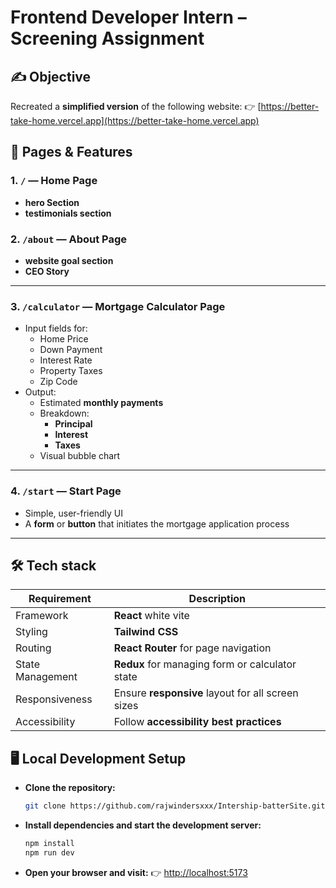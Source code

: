 # Frontend Developer Intern – Screening Assignment

## ✍️ Objective

Recreated a **simplified version** of the following website:
👉 [https://better-take-home.vercel.app](https://better-take-home.vercel.app)

## 📄 Pages & Features

### 1. `/` — Home Page

- **hero Section**
- **testimonials section**

### 2. `/about` — About Page

- **website goal section**
- **CEO Story**

---

### 3. `/calculator` — Mortgage Calculator Page

- Input fields for:
  - Home Price
  - Down Payment
  - Interest Rate
  - Property Taxes
  - Zip Code
- Output:
  - Estimated **monthly payments**
  - Breakdown:
    - **Principal**
    - **Interest**
    - **Taxes**
  - Visual bubble chart

---

### 4. `/start` — Start Page

- Simple, user-friendly UI
- A **form** or **button** that initiates the mortgage application process

---

## 🛠 Tech stack

| Requirement      | Description                                       |
| ---------------- | ------------------------------------------------- |
| Framework        | **React** white vite   |
| Styling          | **Tailwind CSS**                                  |
| Routing          | **React Router** for page navigation              |
| State Management | **Redux** for managing form or calculator state   |
| Responsiveness   | Ensure **responsive** layout for all screen sizes |
| Accessibility    | Follow **accessibility best practices**           |

## 🖥️ Local Development Setup

- **Clone the repository:**

  ```bash
  git clone https://github.com/rajwindersxxx/Intership-batterSite.git
  ```

- **Install dependencies and start the development server:**

  ```bash
  npm install
  npm run dev
  ```

- **Open your browser and visit:**
  👉 [http://localhost:5173](http://localhost:5173)
